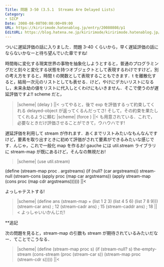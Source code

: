 ```yaml
---
Title: 問題 3-50 (3.5.1  Streams Are Delayed Lists)
Category:
- SICP
Date: 2008-08-08T00:00:00+09:00
URL: https://kiririmode.hatenablog.jp/entry/20080808/p1
EditURL: https://blog.hatena.ne.jp/kiririmode/kiririmode.hatenablog.jp/atom/entry/8454420450078214500
---
```



ついに遅延評価の話に入りました．問題 3-40 くらいから，早く遅延評価の話にならないかなーと待ち望んでいた章ですね!

時間毎に変化する現実世界の事物を抽象化しようとすると，普通のプログラミングだと刻々と変化する状態を持つオブジェクトとして表現するわけですけど，別の考え方をすると，時間 t の関数として表現することもできます．t を離散化すると，結局一次元のリストとしても表せる．けど，やけにデカいリストになるし，未来永劫の値をリストに代入しとくわけにもいきません．そこで使うのが遅延評価ですよ!!
scheme だと，
>|scheme|
(delay <exp> )
||<
ってやると，後で exp を評価するって約束してくれる delayed-object が返ってくるんだってさ! そして，その約束を果たしてくれるように頼む
>|scheme|
(force <delayed-object>)
||<
も用意されている．これで，必要なときだけ評価させることができて，ウハウハです!

遅延評価を利用して stream が作れます．あくまでリストみたいなもんなんですけど，要素を取り出すときに初めて評価がされて要素ができるみたいな感じです．んじゃ，これで一般化 map を作るお! gauche には util.stream ライブラリに stream-map が既にあるけど，そんなの無視だお!

>|scheme|
(use util.stream)

(define (stream-map proc . argstreams)
  (if (null? (car argstreams))
      stream-null
      (stream-cons
        (apply proc (map car argstreams))
        (apply stream-map
               (cons proc (map cdr argstreams))))))
||<

よっしゃテストする!
>|scheme|
(define ans (stream-map + (list 1 2 3) (list 4 5 6) (list 7 8 9)))
(stream-car ans)     ; 12
(stream-cadr ans)    ; 15
(stream-caddr ans)   ; 18
||<
よっしゃいいかんじだ!

**追記

次の問題を見ると，stream-map の引数も stream が期待されているみたいだなー．てことでこうなる．
>|scheme|
(define (stream-map proc s)
  (if (stream-null? s)
      the-empty-stream
      (cons-stream (proc (stream-car s))
                   (stream-map proc (stream-cdr s)))))
||<
